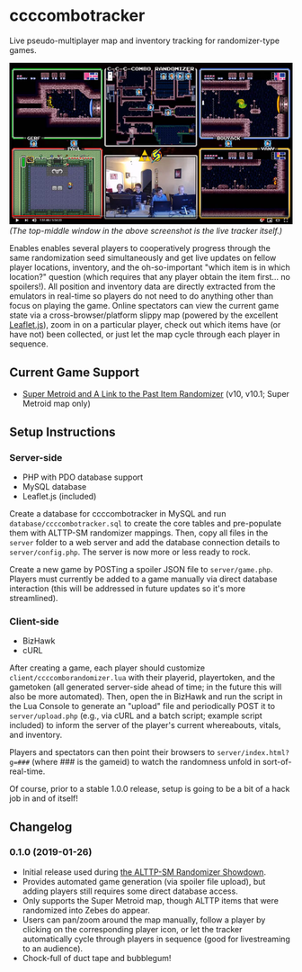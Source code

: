 # ccccombotracker
Live pseudo-multiplayer map and inventory tracking for randomizer-type games.

[![ccccombotracker](/screenshot.jpg?raw=true "cccombotracker")](https://www.youtube.com/watch?v=xDDF7TkI2uE "ccccombotracker")
*(The top-middle window in the above screenshot is the live tracker itself.)*

Enables enables several players to cooperatively progress through the same randomization seed simultaneously and get live updates on fellow player locations, inventory, and the oh-so-important "which item is in which location?" question (which requires that any player obtain the item first... no spoilers!). All position and inventory data are directly extracted from the emulators in real-time so players do not need to do anything other than focus on playing the game. Online spectators can view the current game state via a cross-browser/platform slippy map (powered by the excellent [Leaflet.js](https://leafletjs.com)), zoom in on a particular player, check out which items have (or have not) been collected, or just let the map cycle through each player in sequence.

## Current Game Support
* [Super Metroid and A Link to the Past Item Randomizer](https://alttsm.speedga.me) (v10, v10.1; Super Metroid map only)

## Setup Instructions

### Server-side
* PHP with PDO database support
* MySQL database
* Leaflet.js (included)

Create a database for ccccombotracker in MySQL and run ```database/ccccombotracker.sql``` to create the core tables and pre-populate them with ALTTP-SM randomizer mappings. Then, copy all files in the ```server``` folder to a web server and add the database connection details to ```server/config.php```. The server is now more or less ready to rock.

Create a new game by POSTing a spoiler JSON file to ```server/game.php```. Players must currently be added to a game manually via direct database interaction (this will be addressed in future updates so it's more streamlined).

### Client-side
* BizHawk
* cURL

After creating a game, each player should customize ```client/ccccomborandomizer.lua``` with their playerid, playertoken, and the gametoken (all generated server-side ahead of time; in the future this will also be more automated). Then, open the in BizHawk and run the script in the Lua Console to generate an "upload" file and periodically POST it to ```server/upload.php``` (e.g., via cURL and a batch script; example script included) to inform the server of the player's current whereabouts, vitals, and inventory.

Players and spectators can then point their browsers to ```server/index.html?g=###``` (where ### is the gameid) to watch the randomness unfold in sort-of-real-time.

Of course, prior to a stable 1.0.0 release, setup is going to be a bit of a hack job in and of itself!

## Changelog

### 0.1.0 (2019-01-26)
* Initial release used during [the ALTTP-SM Randomizer Showdown](https://www.youtube.com/watch?v=xDDF7TkI2uE).
* Provides automated game generation (via spoiler file upload), but adding players still requires some direct database access.
* Only supports the Super Metroid map, though ALTTP items that were randomized into Zebes do appear.
* Users can pan/zoom around the map manually, follow a player by clicking on the corresponding player icon, or let the tracker automatically cycle through players in sequence (good for livestreaming to an audience). 
* Chock-full of duct tape and bubblegum!